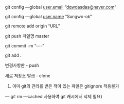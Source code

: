 git config —global [user.email](http://user.email) “dqwdasdas@naver.com”

git config —global [user.name](http://user.name) “Sungwo-ok”

git remote add origin “URL”

git push 파일명 master

git commit -m “—-”

git add .

변경사항만 - push

새로 저장소 발급 - clone

1. 이미 git의 관리를 받은 적이 있는 파일은 gitignore 적용불가

— git rm —cached 사용하여 git 캐시에서 삭제 필요)